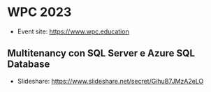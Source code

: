 # WPC 2023

- Event site: https://www.wpc.education

## Multitenancy con SQL Server e Azure SQL Database

- Slideshare: https://www.slideshare.net/secret/GihuB7JMzA2eLO
